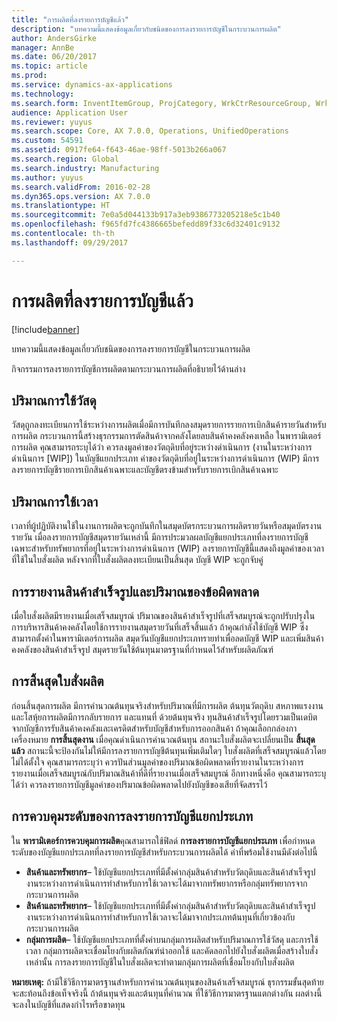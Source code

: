 ```yaml
---
title: "การผลิตที่ลงรายการบัญชีแล้ว"
description: "บทความนี้แสดงข้อมูลเกี่ยวกับชนิดของการลงรายการบัญชีในกระบวนการผลิต"
author: AndersGirke
manager: AnnBe
ms.date: 06/20/2017
ms.topic: article
ms.prod: 
ms.service: dynamics-ax-applications
ms.technology: 
ms.search.form: InventItemGroup, ProjCategory, WrkCtrResourceGroup, WrkCtrTable
audience: Application User
ms.reviewer: yuyus
ms.search.scope: Core, AX 7.0.0, Operations, UnifiedOperations
ms.custom: 54591
ms.assetid: 0917fe64-f643-46ae-98ff-5013b266a067
ms.search.region: Global
ms.search.industry: Manufacturing
ms.author: yuyus
ms.search.validFrom: 2016-02-28
ms.dyn365.ops.version: AX 7.0.0
ms.translationtype: HT
ms.sourcegitcommit: 7e0a5d044133b917a3eb9386773205218e5c1b40
ms.openlocfilehash: f965fd7fc4386665befedd89f33c6d32401c9132
ms.contentlocale: th-th
ms.lasthandoff: 09/29/2017

---
```


# <a name="production-posting"></a>การผลิตที่ลงรายการบัญชีแล้ว

[!include[banner](../includes/banner.md)]


บทความนี้แสดงข้อมูลเกี่ยวกับชนิดของการลงรายการบัญชีในกระบวนการผลิต

กิจกรรมการลงรายการบัญชีการผลิตตามกระบวนการผลิตที่อธิบายไว้ด้านล่าง

## <a name="material-consumption"></a>ปริมาณการใช้วัสดุ
วัสดุถูกลงทะเบียนการใช้ระหว่างการผลิตเมื่อมีการบันทึกลงสมุดรายการรายการเบิกสินค้ารายวันสำหรับการผลิต กระบวนการนี้สร้างธุรกรรมการตัดสินค้าจากคลังโดยลบสินค้าคงคลังคงเหลือ ในพารามิเตอร์การผลิต คุณสามารถระบุได้ว่า ควรลงมูลค่าของวัตถุดิบที่อยู่ระหว่างดำเนินการ (งานในระหว่างการดำเนินการ \[WIP\]) ในบัญชีแยกประเภท ค่าของวัตถุดิบที่อยู่ในระหว่างการดำเนินการ (WIP) มีการลงรายการบัญชีรายการเบิกสินค้าเฉพาะและบัญชีตรงข้ามสำหรับรายการเบิกสินค้าเฉพาะ

## <a name="time-consumption"></a>ปริมาณการใช้เวลา
เวลาที่ผู้ปฏิบัติงานใช้ในงานการผลิตจะถูกบันทึกในสมุดบัตรกระบวนการผลิตรายวันหรือสมุดบัตรงานรายวัน เมื่อลงรายการบัญชีสมุดรายวันเหล่านี้ มีการประมวลผลบัญชีแยกประเภทที่ลงรายการบัญชีเฉพาะสำหรับทรัพยากรที่อยู่ในระหว่างการดำเนินการ (WIP) ลงรายการบัญชีนี้แสดงถึงมูลค่าของเวลาที่ใช้ในใบสั่งผลิต หลังจากที่ใบสั่งผลิตลงทะเบียนเป็นสิ้นสุด บัญชี WIP จะถูกจับคู่

## <a name="reporting-finished-goods-and-error-quantities"></a>การรายงานสินค้าสำเร็จรูปและปริมาณของข้อผิดพลาด
เมื่อใบสั่งผลิตมีรายงานเมื่อเสร็จสมบูรณ์ ปริมาณของสินค้าสำเร็จรูปที่เสร็จสมบูรณ์จะถูกปรับปรุงในการบริหารสินค้าคงคลังโดยใช้การรายงานสมุดรายวันที่เสร็จสิ้นแล้ว ถ้าคุณกำลังใช้บัญชี WIP ซึ่งสามารถตั้งค่าในพารามิเตอร์การผลิต สมุดวันบัญชีแยกประเภทรายทำเพื่อลดบัญชี WIP และเพิ่มสินค้าคงคลังของสินค้าสำเร็จรูป สมุดรายวันใช้ต้นทุนมาตรฐานที่กำหนดไว้สำหรับผลิตภัณฑ์

## <a name="ending-the-production-order"></a>การสิ้นสุดใบสั่งผลิต
ก่อนสิ้นสุดการผลิต มีการคำนวณต้นทุนจริงสำหรับปริมาณที่มีการผลิต ต้นทุนวัตถุดิบ สหภาพแรงงาน และโสหุ้ยการผลิตมีการกลับรายการ และแทนที่ ด้วยต้นทุนจริง ทุนสินค้าสำเร็จรูปโดยรวมเป็นเดบิตจากบัญชีการรับสินค้าคงคลังและเครดิตสำหรับบัญชีสำหรับการออกสินค้า ถ้าคุณเลือกกล่องกาเครื่องหมาย **การสิ้นสุดงาน** เมื่อคุณดำเนินการคำนวณต้นทุน สถานะใบสั่งผลิตจะเปลี่ยนเป็น **สิ้นสุดแล้ว** สถานะนี้จะป้องกันไม่ให้มีการลงรายการบัญชีต้นทุนเพิ่มเติมใดๆ ใบสั่งผลิตที่เสร็จสมบูรณ์แล้วโดยไม่ได้ตั้งใจ คุณสามารถระบุว่า ควรปันส่วนมูลค่าของปริมาณข้อผิดพลาดที่รายงานในระหว่างการรายงานเมื่อเสร็จสมบูรณ์กับปริมาณสินค้าที่ดีที่รายงานเมื่อเสร็จสมบูรณ์ อีกทางหนึ่งคือ คุณสามารถระบุได้ว่า ควรลงรายการบัญชีมูลค่าของปริมาณข้อผิดพลาดไปยังบัญชีของเสียที่จัดสรรไว้

## <a name="controlling-the-level-of-ledger-posting"></a>การควบคุมระดับของการลงรายการบัญชีแยกประเภท
ใน **พารามิเตอร์การควบคุมการผลิต**คุณสามารถใช้ฟิลด์ **การลงรายการบัญชีแยกประเภท** เพื่อกำหนดระดับของบัญชีแยกประเภทที่ลงรายการบัญชีสำหรับกระบวนการผลิตได้ ค่าที่พร้อมใช้งานมีดังต่อไปนี้

-   **สินค้าและทรัพยากร**– ใช้บัญชีแยกประเภทที่มีตั้งค่ากลุ่มสินค้าสำหรับวัตถุดิบและสินค้าสำเร็จรูป งานระหว่างการดำเนินการทำสำหรับการใช้เวลาจะได้มาจากทรัพยากรหรือกลุ่มทรัพยากรจากกระบวนการผลิต
-   **สินค้าและทรัพยากร**– ใช้บัญชีแยกประเภทที่มีตั้งค่ากลุ่มสินค้าสำหรับวัตถุดิบและสินค้าสำเร็จรูป งานระหว่างการดำเนินการทำสำหรับการใช้เวลาจะได้มาจากประเภทต้นทุนที่เกี่ยวข้องกับกระบวนการผลิต
-   **กลุ่มการผลิต**– ใช้บัญชีแยกประเภทที่ตั้งค่าบนกลุ่มการผลิตสำหรับปริมาณการใช้วัสดุ และการใช้เวลา กลุ่มการผลิตจะเชื่อมโยงกับผลิตภัณฑ์นำออกใช้ และคัดลอกไปยังใบสั่งผลิตเมื่อสร้างใบสั่งเหล่านั้น การลงรายการบัญชีในใบสั่งผลิตจะทำตามกลุ่มการผลิตที่เชื่อมโยงกับใบสั่งผลิต

**หมายเหตุ:** ถ้ามีใช้วิธีการมาตรฐานสำหรับการคำนวณต้นทุนของสินค้าเสร็จสมบูรณ์ ธุรกรรมขั้นสุดท้ายจะสะท้อนถึงข้อเท็จจริงนี้ ถ้าต้นทุนจริงและต้นทุนที่คำนวณ ที่ใช้วิธีการมาตรฐานแตกต่างกัน ผลต่างนี้จะลงในบัญชีที่แสดงกำไรหรือขาดทุน




